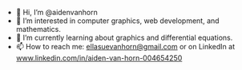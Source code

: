 - 👋 Hi, I’m @aidenvanhorn
- 👀 I’m interested in computer graphics, web development, and mathematics. 
- 🌱 I’m currently learning about graphics and differential equations. 
- 📫 How to reach me: ellasuevanhorn@gmail.com or on LinkedIn at www.linkedin.com/in/aiden-van-horn-004654250
